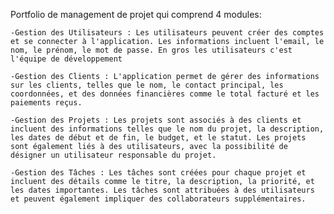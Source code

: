 Portfolio de management de projet qui comprend 4 modules:

    -Gestion des Utilisateurs : Les utilisateurs peuvent créer des comptes et se connecter à l'application. Les informations incluent l'email, le nom, le prénom, le mot de passe. En gros les utilisateurs c'est l'équipe de développement

    -Gestion des Clients : L'application permet de gérer des informations sur les clients, telles que le nom, le contact principal, les coordonnées, et des données financières comme le total facturé et les paiements reçus.

    -Gestion des Projets : Les projets sont associés à des clients et incluent des informations telles que le nom du projet, la description, les dates de début et de fin, le budget, et le statut. Les projets sont également liés à des utilisateurs, avec la possibilité de désigner un utilisateur responsable du projet.

    -Gestion des Tâches : Les tâches sont créées pour chaque projet et incluent des détails comme le titre, la description, la priorité, et les dates importantes. Les tâches sont attribuées à des utilisateurs et peuvent également impliquer des collaborateurs supplémentaires.
